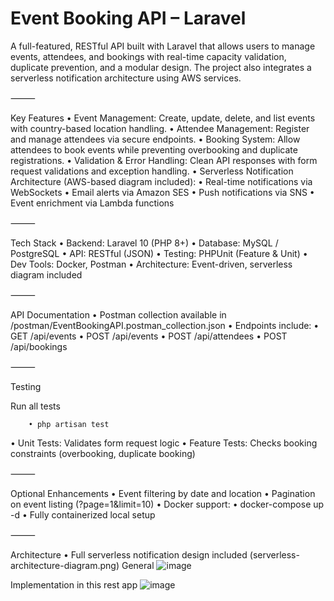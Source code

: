 # Event Booking API – Laravel

A full-featured, RESTful API built with Laravel that allows users to manage events, attendees, and bookings with real-time capacity validation, duplicate prevention, and a modular design. The project also integrates a serverless notification architecture using AWS services.

⸻

Key Features
	•	Event Management: Create, update, delete, and list events with country-based location handling.
	•	Attendee Management: Register and manage attendees via secure endpoints.
	•	Booking System: Allow attendees to book events while preventing overbooking and duplicate registrations.
	•	Validation & Error Handling: Clean API responses with form request validations and exception handling.
	•	Serverless Notification Architecture (AWS-based diagram included):
	•	Real-time notifications via WebSockets
	•	Email alerts via Amazon SES
	•	Push notifications via SNS
	•	Event enrichment via Lambda functions

⸻

Tech Stack
	•	Backend: Laravel 10 (PHP 8+)
	•	Database: MySQL / PostgreSQL
	•	API: RESTful (JSON)
	•	Testing: PHPUnit (Feature & Unit)
	•	Dev Tools: Docker, Postman
	•	Architecture: Event-driven, serverless diagram included

⸻

API Documentation
	•	Postman collection available in /postman/EventBookingAPI.postman_collection.json
	•	Endpoints include:
	•	GET /api/events
	•	POST /api/events
	•	POST /api/attendees
	•	POST /api/bookings

⸻
 
Testing

Run all tests
	
 		• php artisan test
• Unit Tests: Validates form request logic
• Feature Tests: Checks booking constraints (overbooking, duplicate booking)

⸻

Optional Enhancements
	•	Event filtering by date and location
	•	Pagination on event listing (?page=1&limit=10)
	•	Docker support:
	•	docker-compose up -d
	•	Fully containerized local setup

⸻

Architecture
	•	Full serverless notification design included (serverless-architecture-diagram.png)
 General
 ![image](https://github.com/user-attachments/assets/971e95e6-cf32-4e25-860f-17f7d483a587)

Implementation in this rest app
![image](https://github.com/user-attachments/assets/de3585fb-9ea6-4f26-9734-b5a4bca7506e)

